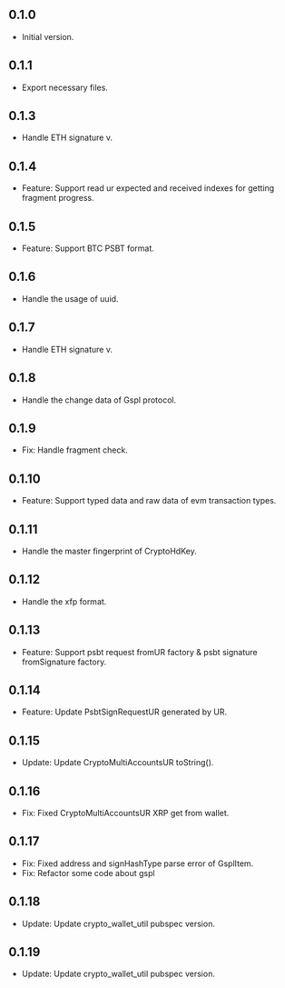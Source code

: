 ## 0.1.0

- Initial version.

## 0.1.1

- Export necessary files.

## 0.1.3

- Handle ETH signature v.

## 0.1.4

- Feature: Support read ur expected and received indexes for getting fragment progress.

## 0.1.5

- Feature: Support BTC PSBT format.

## 0.1.6

- Handle the usage of uuid.

## 0.1.7

- Handle ETH signature v.

## 0.1.8

- Handle the change data of Gspl protocol.

## 0.1.9

- Fix: Handle fragment check.

## 0.1.10

- Feature: Support typed data and raw data of evm transaction types.

## 0.1.11

- Handle the master fingerprint of CryptoHdKey.

## 0.1.12

- Handle the xfp format.

## 0.1.13

- Feature: Support psbt request fromUR factory & psbt signature fromSignature factory.

## 0.1.14

- Feature: Update PsbtSignRequestUR generated by UR.

## 0.1.15

- Update: Update CryptoMultiAccountsUR toString().

## 0.1.16

- Fix: Fixed CryptoMultiAccountsUR XRP get from wallet.

## 0.1.17

- Fix: Fixed address and signHashType parse error of GsplItem.
- Fix: Refactor some code about gspl

## 0.1.18

- Update: Update crypto_wallet_util pubspec version.

## 0.1.19

- Update: Update crypto_wallet_util pubspec version.
